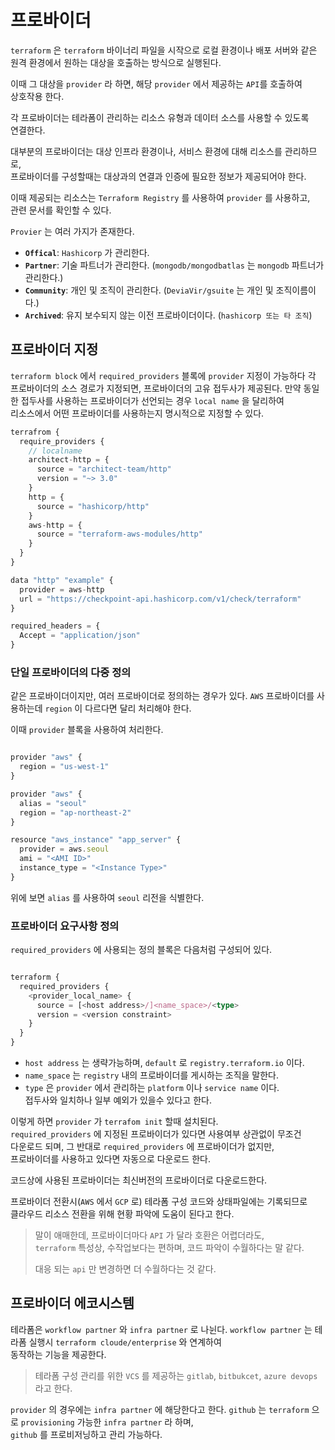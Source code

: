 # 프로바이더

`terraform` 은 `terraform` 바이너리 파일을 시작으로 로컬 환경이나 배포 서버와 같은  
원격 환경에서 원하는 대상을 호출하는 방식으로 실행된다.

이때 그 대상을 `provider` 라 하면, 해당 `provider` 에서 제공하는 `API`를 호출하여  
상호작용 한다.

각 프로바이더는 테라폼이 관리하는 리소스 유형과 데이터 소스를 사용할 수 있도록  
연결한다.

대부분의 프로바이더는 대상 인프라 환경이나, 서비스 환경에 대해 리소스를 관리하므로,  
프로바이더를 구성할때는 대상과의 연결과 인증에 필요한 정보가 제공되어야 한다.

이때 제공되는 리소스는 `Terraform Registry` 를 사용하여 `provider` 를 사용하고,  
관련 문서를 확인할 수 있다.

`Provier` 는 여러 가지가 존재한다.

- **`Offical`**: `Hashicorp` 가 관리한다.
- **`Partner`**: 기술 파트너가 관리한다.
  (`mongodb/mongodbatlas` 는 `mongodb` 파트너가 관리한다.)
- **`Community`**: 개인 및 조직이 관리한다.
  (`DeviaVir/gsuite` 는 개인 및 조직이름이다.)
- **`Archived`**: 유지 보수되지 않는 이전 프로바이더이다.
  (`hashicorp 또는 타 조직`)

## 프로바이더 지정

`terraform block` 에서 `required_providers` 블록에 `provider` 지정이 가능하다
각 프로바이더의 소스 경로가 지정되면, 프로바이더의 고유 접두사가 제공된다.
만약 동일한 접두사를 사용하는 프로바이더가 선언되는 경우 `local name` 을 달리하여  
리소스에서 어떤 프로바이더를 사용하는지 명시적으로 지정할 수 있다.

```ts
terrafrom {
  require_providers {
    // localname
    architect-http = {
      source = "architect-team/http"
      version = "~> 3.0"
    }
    http = {
      source = "hashicorp/http"
    }
    aws-http = {
      source = "terraform-aws-modules/http"
    }
  }
}

data "http" "example" {
  provider = aws-http
  url = "https://checkpoint-api.hashicorp.com/v1/check/terraform"
}

required_headers = {
  Accept = "application/json"
}

```

### 단일 프로바이더의 다중 정의

같은 프로바이더이지만, 여러 프로바이더로 정의하는 경우가 있다.
`AWS` 프로바이더를 사용하는데 `region` 이 다르다면 달리 처리해야 한다.

이때 `provider` 블록을 사용하여 처리한다.

```ts

provider "aws" {
  region = "us-west-1"
}

provider "aws" {
  alias = "seoul"
  region = "ap-northeast-2"
}

resource "aws_instance" "app_server" {
  provider = aws.seoul
  ami = "<AMI ID>"
  instance_type = "<Instance Type>"
}

```

위에 보면 `alias` 를 사용하여 `seoul` 리전을 식별한다.

### 프로바이더 요구사항 정의

`required_providers` 에 사용되는 정의 블록은 다음처럼 구성되어 있다.

```ts

terraform {
  required_providers {
    <provider_local_name> {
      source = [<host address>/]<name_space>/<type>
      version = <version constraint>
    }
  }
}

```

- `host address` 는 생략가능하며, `default` 로 `registry.terraform.io` 이다.
- `name_space` 는 `registry` 내의 프로바이더를 게시하는 조직을 말한다.
- `type` 은 `provider` 에서 관리하는 `platform` 이나 `service name` 이다.  
  접두사와 일치하나 일부 예외가 있을수 있다고 한다.

이렇게 하면 `provider` 가 `terrafom init` 할때 설치된다.  
`required_providers` 에 지정된 프로바이더가 있다면 사용여부 상관없이 무조건  
다운로드 되며, 그 반대로 `required_providers` 에 프로바이더가 없지만,  
프로바이더를 사용하고 있다면 자동으로 다운로드 한다.

코드상에 사용된 프로바이더는 최신버전의 프로바이더로 다운로드한다.

프로바이더 전환시(`AWS` 에서 `GCP` 로) 테라폼 구성 코드와 상태파일에는 기록되므로  
클라우드 리소스 전환을 위해 현황 파악에 도움이 된다고 한다.

> 말이 애매한데, 프로바이더마다 `API` 가 달라 호환은 어렵더라도,  
> `terraform` 특성상, 수작업보다는 편하며, 코드 파악이 수월하다는 말 같다.
>
> 대응 되는 `api` 만 변경하면 더 수월하다는 것 같다.

## 프로바이더 에코시스템

테라폼은 `workflow partner` 와 `infra partner` 로 나뉜다.
`workflow partner` 는 테라폼 실행시 `terraform cloude/enterprise` 와 연계하여  
동작하는 기능을 제공한다.

> 테라폼 구성 관리를 위한 `VCS` 를 제공하는 `gitlab`, `bitbukcet`, `azure devops` 라고 한다.

`provider` 의 경우에는 `infra partner` 에 해당한다고 한다.
`github` 는 `terraform` 으로 `provisioning` 가능한 `infra partner` 라 하며,  
`github` 를 프로비저닝하고 관리 가능하다.
